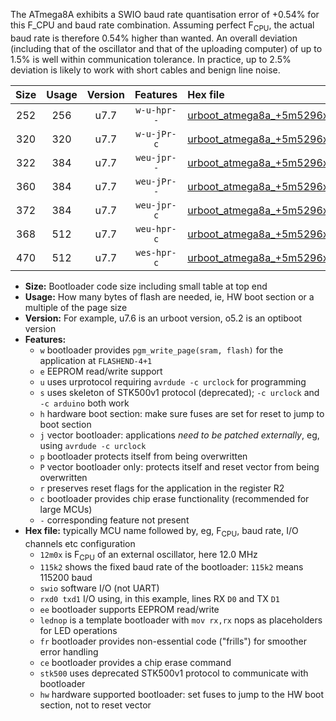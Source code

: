 The ATmega8A exhibits a SWIO baud rate quantisation error of +0.54% for this F_CPU and baud rate combination. Assuming perfect F<sub>CPU</sub>, the actual baud rate is therefore 0.54% higher than wanted. An overall deviation (including that of the oscillator and that of the uploading computer) of up to 1.5% is well within communication tolerance. In practice, up to 2.5% deviation is likely to work with short cables and benign line noise.

|Size|Usage|Version|Features|Hex file|
|:-:|:-:|:-:|:-:|:--|
|252|256|u7.7|`w-u-hpr--`|[urboot_atmega8a_+5m5296x_+125k0_swio_rxd0_txd1_hw.hex](https://raw.githubusercontent.com/stefanrueger/urboot.hex/main/mcus/atmega8a/external_oscillator/fcpu_+5m5296x/br_+125k0/urboot_atmega8a_+5m5296x_+125k0_swio_rxd0_txd1_hw.hex)|
|320|320|u7.7|`w-u-jPr-c`|[urboot_atmega8a_+5m5296x_+125k0_swio_rxd0_txd1_lednop_fr_ce.hex](https://raw.githubusercontent.com/stefanrueger/urboot.hex/main/mcus/atmega8a/external_oscillator/fcpu_+5m5296x/br_+125k0/urboot_atmega8a_+5m5296x_+125k0_swio_rxd0_txd1_lednop_fr_ce.hex)|
|322|384|u7.7|`weu-jpr--`|[urboot_atmega8a_+5m5296x_+125k0_swio_rxd0_txd1_ee.hex](https://raw.githubusercontent.com/stefanrueger/urboot.hex/main/mcus/atmega8a/external_oscillator/fcpu_+5m5296x/br_+125k0/urboot_atmega8a_+5m5296x_+125k0_swio_rxd0_txd1_ee.hex)|
|360|384|u7.7|`weu-jPr--`|[urboot_atmega8a_+5m5296x_+125k0_swio_rxd0_txd1_ee_lednop_fr.hex](https://raw.githubusercontent.com/stefanrueger/urboot.hex/main/mcus/atmega8a/external_oscillator/fcpu_+5m5296x/br_+125k0/urboot_atmega8a_+5m5296x_+125k0_swio_rxd0_txd1_ee_lednop_fr.hex)|
|372|384|u7.7|`weu-jpr-c`|[urboot_atmega8a_+5m5296x_+125k0_swio_rxd0_txd1_ee_lednop_fr_ce.hex](https://raw.githubusercontent.com/stefanrueger/urboot.hex/main/mcus/atmega8a/external_oscillator/fcpu_+5m5296x/br_+125k0/urboot_atmega8a_+5m5296x_+125k0_swio_rxd0_txd1_ee_lednop_fr_ce.hex)|
|368|512|u7.7|`weu-hpr-c`|[urboot_atmega8a_+5m5296x_+125k0_swio_rxd0_txd1_ee_lednop_fr_ce_hw.hex](https://raw.githubusercontent.com/stefanrueger/urboot.hex/main/mcus/atmega8a/external_oscillator/fcpu_+5m5296x/br_+125k0/urboot_atmega8a_+5m5296x_+125k0_swio_rxd0_txd1_ee_lednop_fr_ce_hw.hex)|
|470|512|u7.7|`wes-hpr-c`|[urboot_atmega8a_+5m5296x_+125k0_swio_rxd0_txd1_ee_lednop_fr_ce_stk500_hw.hex](https://raw.githubusercontent.com/stefanrueger/urboot.hex/main/mcus/atmega8a/external_oscillator/fcpu_+5m5296x/br_+125k0/urboot_atmega8a_+5m5296x_+125k0_swio_rxd0_txd1_ee_lednop_fr_ce_stk500_hw.hex)|

- **Size:** Bootloader code size including small table at top end
- **Usage:** How many bytes of flash are needed, ie, HW boot section or a multiple of the page size
- **Version:** For example, u7.6 is an urboot version, o5.2 is an optiboot version
- **Features:**
  + `w` bootloader provides `pgm_write_page(sram, flash)` for the application at `FLASHEND-4+1`
  + `e` EEPROM read/write support
  + `u` uses urprotocol requiring `avrdude -c urclock` for programming
  + `s` uses skeleton of STK500v1 protocol (deprecated); `-c urclock` and `-c arduino` both work
  + `h` hardware boot section: make sure fuses are set for reset to jump to boot section
  + `j` vector bootloader: applications *need to be patched externally*, eg, using `avrdude -c urclock`
  + `p` bootloader protects itself from being overwritten
  + `P` vector bootloader only: protects itself and reset vector from being overwritten
  + `r` preserves reset flags for the application in the register R2
  + `c` bootloader provides chip erase functionality (recommended for large MCUs)
  + `-` corresponding feature not present
- **Hex file:** typically MCU name followed by, eg, F<sub>CPU</sub>, baud rate, I/O channels etc configuration
  + `12m0x` is F<sub>CPU</sub> of an external oscillator, here 12.0 MHz
  + `115k2` shows the fixed baud rate of the bootloader: `115k2` means 115200 baud
  + `swio` software I/O (not UART)
  + `rxd0 txd1` I/O using, in this example, lines RX `D0` and TX `D1`
  + `ee` bootloader supports EEPROM read/write
  + `lednop` is a template bootloader with `mov rx,rx` nops as placeholders for LED operations
  + `fr` bootloader provides non-essential code ("frills") for smoother error handling
  + `ce` bootloader provides a chip erase command
  + `stk500` uses deprecated STK500v1 protocol to communicate with bootloader
  + `hw` hardware supported bootloader: set fuses to jump to the HW boot section, not to reset vector

